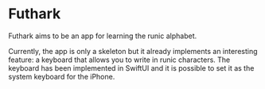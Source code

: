# Futhark

Futhark aims to be an app for learning the runic alphabet.

Currently, the app is only a skeleton but it already implements an interesting feature: a keyboard that allows you to write in runic characters. The keyboard has been implemented in SwiftUI and it is possible to set it as the system keyboard for the iPhone.
